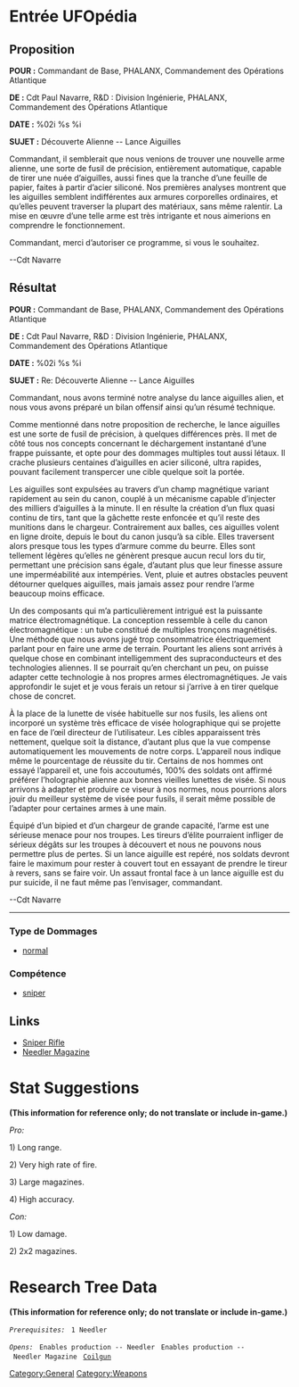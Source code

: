 # Entrée UFOpédia

## Proposition

**POUR :** Commandant de Base, PHALANX, Commandement des Opérations
Atlantique

**DE :** Cdt Paul Navarre, R&D : Division Ingénierie, PHALANX,
Commandement des Opérations Atlantique

**DATE :** %02i %s %i

**SUJET :** Découverte Alienne -- Lance Aiguilles

Commandant, il semblerait que nous venions de trouver une nouvelle arme
alienne, une sorte de fusil de précision, entièrement automatique,
capable de tirer une nuée d’aiguilles, aussi fines que la tranche d’une
feuille de papier, faites à partir d’acier siliconé. Nos premières
analyses montrent que les aiguilles semblent indifférentes aux armures
corporelles ordinaires, et qu’elles peuvent traverser la plupart des
matériaux, sans même ralentir. La mise en œuvre d’une telle arme est
très intrigante et nous aimerions en comprendre le fonctionnement.

Commandant, merci d’autoriser ce programme, si vous le souhaitez.

--Cdt Navarre

## Résultat

**POUR :** Commandant de Base, PHALANX, Commandement des Opérations
Atlantique

**DE :** Cdt Paul Navarre, R&D : Division Ingénierie, PHALANX,
Commandement des Opérations Atlantique

**DATE :** %02i %s %i

**SUJET :** Re: Découverte Alienne -- Lance Aiguilles

Commandant, nous avons terminé notre analyse du lance aiguilles alien,
et nous vous avons préparé un bilan offensif ainsi qu’un résumé
technique.

Comme mentionné dans notre proposition de recherche, le lance aiguilles
est une sorte de fusil de précision, à quelques différences près. Il met
de côté tous nos concepts concernant le déchargement instantané d’une
frappe puissante, et opte pour des dommages multiples tout aussi létaux.
Il crache plusieurs centaines d’aiguilles en acier siliconé, ultra
rapides, pouvant facilement transpercer une cible quelque soit la
portée.

Les aiguilles sont expulsées au travers d’un champ magnétique variant
rapidement au sein du canon, couplé à un mécanisme capable d’injecter
des milliers d’aiguilles à la minute. Il en résulte la création d’un
flux quasi continu de tirs, tant que la gâchette reste enfoncée et qu’il
reste des munitions dans le chargeur. Contrairement aux balles, ces
aiguilles volent en ligne droite, depuis le bout du canon jusqu’à sa
cible. Elles traversent alors presque tous les types d’armure comme du
beurre. Elles sont tellement légères qu’elles ne génèrent presque aucun
recul lors du tir, permettant une précision sans égale, d’autant plus
que leur finesse assure une imperméabilité aux intempéries. Vent, pluie
et autres obstacles peuvent détourner quelques aiguilles, mais jamais
assez pour rendre l’arme beaucoup moins efficace.

Un des composants qui m’a particulièrement intrigué est la puissante
matrice électromagnétique. La conception ressemble à celle du canon
électromagnétique : un tube constitué de multiples tronçons magnétisés.
Une méthode que nous avons jugé trop consommatrice électriquement
parlant pour en faire une arme de terrain. Pourtant les aliens sont
arrivés à quelque chose en combinant intelligemment des supraconducteurs
et des technologies aliennes. Il se pourrait qu’en cherchant un peu, on
puisse adapter cette technologie à nos propres armes électromagnétiques.
Je vais approfondir le sujet et je vous ferais un retour si j’arrive à
en tirer quelque chose de concret.

À la place de la lunette de visée habituelle sur nos fusils, les aliens
ont incorporé un système très efficace de visée holographique qui se
projette en face de l’œil directeur de l’utilisateur. Les cibles
apparaissent très nettement, quelque soit la distance, d’autant plus que
la vue compense automatiquement les mouvements de notre corps.
L’appareil nous indique même le pourcentage de réussite du tir. Certains
de nos hommes ont essayé l’appareil et, une fois accoutumés, 100% des
soldats ont affirmé préférer l’holographie alienne aux bonnes vieilles
lunettes de visée. Si nous arrivons à adapter et produire ce viseur à
nos normes, nous pourrions alors jouir du meilleur système de visée pour
fusils, il serait même possible de l’adapter pour certaines armes à une
main.

Équipé d’un bipied et d’un chargeur de grande capacité, l’arme est une
sérieuse menace pour nos troupes. Les tireurs d’élite pourraient
infliger de sérieux dégâts sur les troupes à découvert et nous ne
pouvons nous permettre plus de pertes. Si un lance aiguille est repéré,
nos soldats devront faire le maximum pour rester à couvert tout en
essayant de prendre le tireur à revers, sans se faire voir. Un assaut
frontal face à un lance aiguille est du pur suicide, il ne faut même pas
l’envisager, commandant.

--Cdt Navarre

------------------------------------------------------------------------

### Type de Dommages

- [normal](Damage/normal "wikilink")

### Compétence

- [sniper](Skills/sniper "wikilink")

## Links

- [Sniper Rifle](Equipment/Primary_Weapons/Sniper_Rifle "wikilink")
- [Needler Magazine](Equipment/Ammunition/Needler_Magazine "wikilink")

# Stat Suggestions

**(This information for reference only; do not translate or include
in-game.)**

*Pro:*

1\) Long range.

2\) Very high rate of fire.

3\) Large magazines.

4\) High accuracy.

*Con:*

1\) Low damage.

2\) 2x2 magazines.

# Research Tree Data

**(This information for reference only; do not translate or include
in-game.)**

*`Prerequisites:`*
` 1 Needler`

*`Opens:`*
` Enables production -- Needler`
` Enables production -- Needler Magazine`
` `[`Coilgun`](Equipment/Primary_Weapons/Coilgun "wikilink")

[Category:General](Category:General "wikilink")
[Category:Weapons](Category:Weapons "wikilink")